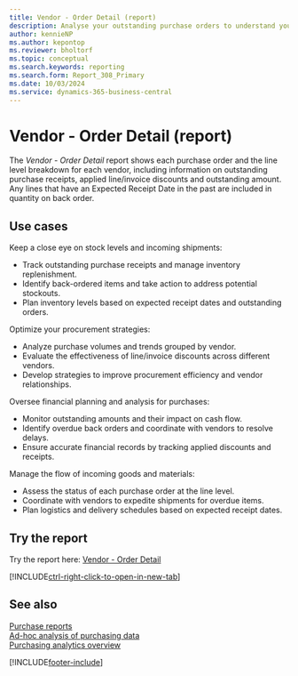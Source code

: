 ```yaml
---
title: Vendor - Order Detail (report)
description: Analyse your outstanding purchase orders to understand your expected purchase volume grouped by vendor. Compare your overall outstanding receipts with the expected receipt date to highlight any overdue back orders.
author: kennieNP
ms.author: kepontop
ms.reviewer: bholtorf
ms.topic: conceptual
ms.search.keywords: reporting
ms.search.form: Report_308_Primary
ms.date: 10/03/2024
ms.service: dynamics-365-business-central
---
```


# Vendor - Order Detail (report)

The *Vendor - Order Detail* report shows each purchase order and the line level breakdown for each vendor, including information on outstanding purchase receipts, applied line/invoice discounts and outstanding amount. Any lines that have an Expected Receipt Date in the past are included in quantity on back order.


## Use cases
Keep a close eye on stock levels and incoming shipments:
- Track outstanding purchase receipts and manage inventory replenishment.
- Identify back-ordered items and take action to address potential stockouts.
- Plan inventory levels based on expected receipt dates and outstanding orders.

Optimize your procurement strategies:
- Analyze purchase volumes and trends grouped by vendor.
- Evaluate the effectiveness of line/invoice discounts across different vendors.
- Develop strategies to improve procurement efficiency and vendor relationships.

Oversee financial planning and analysis for purchases:
- Monitor outstanding amounts and their impact on cash flow.
- Identify overdue back orders and coordinate with vendors to resolve delays.
- Ensure accurate financial records by tracking applied discounts and receipts.

Manage the flow of incoming goods and materials:
- Assess the status of each purchase order at the line level.
- Coordinate with vendors to expedite shipments for overdue items.
- Plan logistics and delivery schedules based on expected receipt dates.


## Try the report

Try the report here: [Vendor - Order Detail](https://businesscentral.dynamics.com?report=308)

[!INCLUDE[ctrl-right-click-to-open-in-new-tab](../includes/ctrl-right-click-to-open-in-new-tab.md)]


## See also

[Purchase reports](../purchase-reports.md)  
[Ad-hoc analysis of purchasing data](../ad-hoc-analysis-purchasing.md)  
[Purchasing analytics overview](../purchasing-analytics-overview.md)   

[!INCLUDE[footer-include](../includes/footer-banner.md)]
